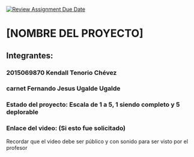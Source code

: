 [![Review Assignment Due Date](https://classroom.github.com/assets/deadline-readme-button-8d59dc4de5201274e310e4c54b9627a8934c3b88527886e3b421487c677d23eb.svg)](https://classroom.github.com/a/jxbw8WFe)
# [NOMBRE DEL PROYECTO]
## Integrantes:
### 2015069870 Kendall Tenorio Chévez
### carnet Fernando Jesus Ugalde Ugalde

### Estado del proyecto: Escala de 1 a 5, 1 siendo completo y 5 deplorable
### Enlace del video: (Si esto fue solicitado)
Recordar que el video debe ser público y con sonido para ser visto por el profesor
